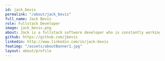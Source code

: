 ```yaml
---
id: jack_bevis
permalink: "/about/jack_bevis"
full_name: Jack Bevis
role: Fullstack Developer
image: jack_bevis.png
about: Jack is a fullstack software developer who is constantly working to build a more accessible and enjoyable user experience. His background includes stints on archaeological digs to bartending, before diving into software development. Through all of them he learned to cue in on the human experience and now applies that to building a more inclusive web. His technological focus is on all things JavaScript particularly in React, Node.js, Rails and visualization libraries, but is always excited to dive into something new. When not at the keyboard he can be found enjoying the mountains with family and friends or at home listening to old vinyls and playing the drums.
github: https://github.com/jbevis
linkedin: http://www.linkedin.com/in/jack-bevis
featimg: "/assets/aboutBanner1.jpg"
layout: about/profile
---
```

